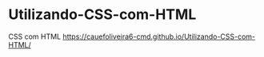 # Utilizando-CSS-com-HTML
CSS com HTML
 https://cauefoliveira6-cmd.github.io/Utilizando-CSS-com-HTML/
